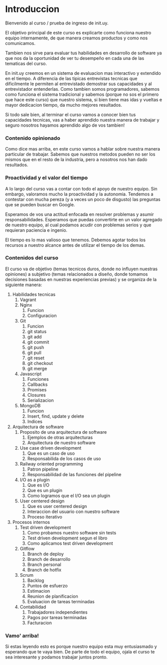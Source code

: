 # Introduccion

Bienvenido al curso / prueba de ingreso de init.uy.

El objetivo principal de este curso es explicarte como funciona nuestro equipo internamente, de que manera creamos productos y como nos comunicamos.

Tambien nos sirve para evaluar tus habilidades en desarrollo de software ya que nos da la oportunidad de ver tu desempeño en cada una de las tematicas del curso.

En init.uy creemos en un sistema de evaluacion mas interactivo y extendido en el tiempo. A diferencia de las tipicas entrevistas tecnicas que dificilmente le permiten al entrevistado demostrar sus capacidades y al entrevistador entenderlas. Como tambien somos programadores, sabemos como funciona el sistema tradicional y sabemos (porque no sos el primero que hace este curso) que nuestro sistema, si bien tiene mas idas y vueltas e mayor dedicacion tiempo, da mucho mejores resultados.

Si todo sale bien, al terminar el curso vamos a conocer bien tus capacidades tecnicas, vas a haber aprendido nuestra manera de trabajar y seguro nosotros hayamos aprendido algo de vos tambien!

### Contenido opinionado

Como dice mas arriba, en este curso vamos a hablar sobre nuestra manera particular de trabajar. Sabemos que nuestros metodos pueden no ser los mismos que en el resto de la industria, pero a nosotros nos han dado resultados.

### Proactividad y el valor del tiempo

A lo largo del curso vas a contar con todo el apoyo de nuestro equipo. Sin embargo, valoramos mucho la proactividad y la autonomia. Tendemos a contestar con mucha pereza (y a veces un poco de disgusto) las preguntas que se pueden buscar en Google.

Esperamos de vos una actitud enfocada en resolver problemas y asumir responsabilidades. Esperamos que puedas convertirte en un valor agregado de nuestro equipo, al cual podamos acudir con problemas serios y que requieran paciencia e ingenio.

El tiempo es lo mas valioso que tenemos. Debemos agotar todos los recursos a nuestro alcance antes de utilizar el tiempo de los demas.

### Contenidos del curso

El curso va de objetivo (temas tecnicos duros, donde no influyen nuestras opiniones) a subjetivo (temas relacionados a diseño, donde tomamos decisiones basadas en nuestras experiencias previas) y se organiza de la siguiente manera:

1. Habilidades tecnicas
    1. Vagrant
    2. Nginx
        1. Funcion
        2. Configuracion
    3. Git
        1. Funcion
  	    2. git status
  	    3. git add
  	    4. git commit
  	    5. git push
  	    6. git pull
  	    7. git reset
  	    8. git checkout
  	    9. git merge
    4. Javascript
  	    1. Funciones
  	    2. Callbacks
  	    3. Promises
  	    4. Closures
  	    5. Serializacion
    5. MongoDB
  	    1. Funcion
  	    2. Insert, find, update y delete
  	    3. Indices
2. Arquitectura de software
    1. Proposito de una arquitectura de software
        1. Ejemplos de otras arquitecturas
        2. Arquitectura de nuestro software
    2. Use case driven development
        1. Que es un caso de uso
        2. Responsabilida de los casos de uso
    3. Railway oriented programming
  	    1. Patron pipeline
  	    2. Responsabilidad de las funciones del pipeline
    4. I/O as a plugin
      	1. Que es I/O
  	    2. Que es un plugin
  	    3. Como logramos que el I/O sea un plugin
    5. User centered design
  	    1. Que es user centered design
  	    2. Interaccion del usuario con nuestro software
  	    3. Proceso iterativo
3. Procesos internos
    1. Test driven development
        1. Como probamos nuestro software sin tests
  	    2. Test driven development segun el libro
  	    3. Como aplicamos test driven development
    2. Gitflow
        1. Branch de deploy
        2. Branch de desarrollo
        3. Branch personal
        4. Branch de hotfix
    3. Scrum
  	    1. Backlog
  	    2. Puntos de esfuerzo
  	    3. Estimacion
  	    4. Reunion de planificacion
  	    5. Evaluacion de tareas terminadas
    4. Contabilidad
  	    1. Trabajadores independientes
  	    2. Pagos por tareas terminadas
  	    3. Facturacion

### Vamo' arriba!

Si estas leyendo esto es porque nuestro equipo esta muy entusiasmado y esperando que te vaya bien. De parte de todo el equipo, ojala el curso te sea interesante y podamos trabajar juntos pronto.